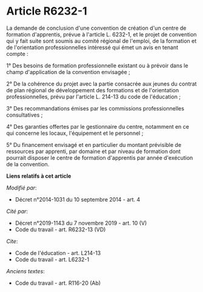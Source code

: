 # Article R6232-1

La demande de conclusion d'une convention de création d'un centre de formation d'apprentis, prévue à l'article L. 6232-1, et
le projet de convention qui y fait suite sont soumis au comité régional de l'emploi, de la formation et de l'orientation
professionnelles intéressé qui émet un avis en tenant compte :

1° Des besoins de formation professionnelle existant ou à prévoir dans le champ d'application de la convention envisagée ; 

2° De la cohérence du projet avec la partie consacrée aux jeunes du contrat de plan régional de développement des formations
et de l'orientation professionnelles, prévu par l'article L. 214-13 du code de l'éducation ; 

3° Des recommandations émises par les commissions professionnelles consultatives ; 

4° Des garanties offertes par le gestionnaire du centre, notamment en ce qui concerne les locaux, l'équipement et le
personnel ; 

5° Du financement envisagé et en particulier du montant prévisible de ressources par apprenti, par domaine et par niveau de
formation dont pourrait disposer le centre de formation d'apprentis par année d'exécution de la convention.

**Liens relatifs à cet article**

_Modifié par_:

  - Décret n°2014-1031 du 10 septembre 2014 - art. 4

_Cité par_:

  - Décret n°2019-1143 du 7 novembre 2019 - art. 10 (V)
  - Code du travail - art. R6232-13 (VD)

_Cite_:

  - Code de l'éducation - art. L214-13
  - Code du travail - art. L6232-1

_Anciens textes_:

  - Code du travail - art. R116-20 (Ab)
